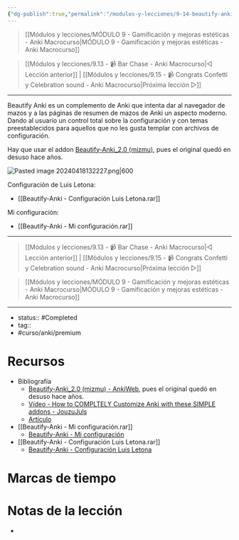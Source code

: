 ```yaml
---
{"dg-publish":true,"permalink":"/modulos-y-lecciones/9-14-beautify-anki-anki-macrocurso/","noteIcon":"","updated":"2024-05-21T22:13:59.361+02:00"}
---
```



> [[Módulos y lecciones/MÓDULO 9 - Gamificación y mejoras estéticas - Anki Macrocurso\|MÓDULO 9 - Gamificación y mejoras estéticas - Anki Macrocurso]]

> [[Módulos y lecciones/9.13 - 📹 Bar Chase - Anki Macrocurso\|◁ Lección anterior]] | [[Módulos y lecciones/9.15 - 📹 Congrats Confetti y Celebration sound - Anki Macrocurso\|Próxima lección ▷]]

---

Beautify Anki es un complemento de Anki que intenta dar al navegador de mazos y a las páginas de resumen de mazos de Anki un aspecto moderno. Dando al usuario un control total sobre la configuración y con temas preestablecidos para aquellos que no les gusta templar con archivos de configuración.

Hay que usar el addon [Beautify-Anki_2.0 (mizmu)](https://ankiweb.net/shared/info/1116770498), pues el original quedó en desuso hace años.

![Pasted image 20240418132227.png|600](/img/user/ANEXOS/Pasted%20image%2020240418132227.png)

Configuración de Luis Letona: 
- [[Beautify-Anki - Configuración Luis Letona.rar]]

Mi configuración: 

- [[Beautify-Anki - Mi configuración.rar]]

---

> [[Módulos y lecciones/9.13 - 📹 Bar Chase - Anki Macrocurso\|◁ Lección anterior]] | [[Módulos y lecciones/9.15 - 📹 Congrats Confetti y Celebration sound - Anki Macrocurso\|Próxima lección ▷]]

> [[Módulos y lecciones/MÓDULO 9 - Gamificación y mejoras estéticas - Anki Macrocurso\|MÓDULO 9 - Gamificación y mejoras estéticas - Anki Macrocurso]]

---

- status:: #Completed 
- tag:: 
- #curso/anki/premium

# Recursos
- Bibliografía
	- [Beautify-Anki_2.0 (mizmu) - AnkiWeb](https://ankiweb.net/shared/info/1116770498), pues el original quedó en desuso hace años.
	- [Vídeo - How to COMPLTELY Customize Anki with these SIMPLE addons - JouzuJuls](https://youtu.be/gIZW_OimI9M)
	- [Artículo](https://beautify-anki.shorouk.dev/) 
- [[Beautify-Anki - Mi configuración.rar]]
	- [Beautify-Anki - Mi configuración](https://drive.google.com/file/d/1IRUklRa5DwONMN7Jrp_ImTq_v0AbymAX/view?usp=sharing) 
- [[Beautify-Anki - Configuración Luis Letona.rar]]
	- [Beautify-Anki - Configuración Luis Letona](https://drive.google.com/file/d/1qwFSXBVxp5-uuICElAs3ZNP4J4D-WdrS/view?usp=sharing) 

# Marcas de tiempo


# Notas de la lección
- 